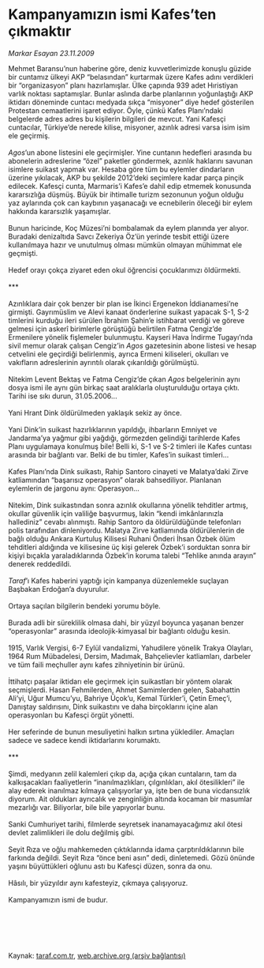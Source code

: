 # Kampanyamızın ismi Kafes’ten çıkmaktır

*Markar Esayan 23.11.2009*

<div class="taraf_structure_2col_1zq">
<div class="margen_n">



 <p>Mehmet Baransu’nun haberine göre, deniz kuvvetlerimizde konuşlu güzide bir cuntamız ülkeyi AKP “belasından” kurtarmak üzere Kafes adını verdikleri bir “organizasyon” planı hazırlamışlar. Ülke çapında 939 adet Hıristiyan varlık noktası saptamışlar. Bunlar aslında darbe planlarının yoğunlaştığı AKP iktidarı döneminde cuntacı medyada sıkça “misyoner” diye hedef gösterilen Protestan cemaatlerini işaret ediyor. Öyle, çünkü Kafes Planı’ndaki belgelerde adres adres bu kişilerin bilgileri de mevcut. Yani Kafesçi cuntacılar, Türkiye’de nerede kilise, misyoner, azınlık adresi varsa isim isim ele geçirmiş. <i><br/><br/>Agos</i>’un abone listesini ele geçirmişler. Yine cuntanın hedefleri arasında bu abonelerin adreslerine “özel” paketler göndermek, azınlık haklarını savunan isimlere suikast yapmak var. Hesaba göre tüm bu eylemler dindarların üzerine yıkılacak, AKP bu şekilde 2012’deki seçimlere kadar parça pinçik edilecek. Kafesçi cunta, Marmaris’i Kafes’e dahil edip etmemek konusunda kararsızlığa düşmüş. Büyük bir ihtimalle turizm sezonunun yoğun olduğu yaz aylarında çok can kaybının yaşanacağı ve ecnebilerin öleceği bir eylem hakkında kararsızlık yaşamışlar. <br/><br/>Bunun haricinde, Koç Müzesi’ni bombalamak da eylem planında yer alıyor. Buradaki denizaltıda Savcı Zekeriya Öz’ün yerinde tesbit ettiği üzere kullanılmaya hazır ve unutulmuş olması mümkün olmayan mühimmat ele geçmişti. <br/><br/>Hedef orayı çokça ziyaret eden okul öğrencisi çocuklarımızı öldürmekti. <br/><br/>*** <br/><br/>Azınlıklara dair çok benzer bir plan ise İkinci Ergenekon İddianamesi’ne girmişti. Gayrımüslim ve Alevi kanaat önderlerine suikast yapacak S-1, S-2 timlerini kurduğu ileri sürülen İbrahim Şahin’e istihbarat verdiği ve göreve gelmesi için askerî birimlerle görüştüğü belirtilen Fatma Cengiz’de Ermenilere yönelik fişlemeler bulunmuştu. Kayseri Hava İndirme Tugayı’nda sivil memur olarak çalışan Cengiz’in <i>Agos</i> gazetesinin abone listesi ve hesap cetvelini ele geçirdiği belirlenmiş, ayrıca Ermeni kiliseleri, okulları ve vakıfların adreslerinin ayrıntılı olarak çıkarıldığı görülmüştü. <br/><br/>Nitekim Levent Bektaş ve Fatma Cengiz’de çıkan <i>Agos</i> belgelerinin aynı dosya ismi ile aynı gün birkaç saat aralıklarla oluşturulduğu ortaya çıktı. Tarihi ise sıkı durun, 31.05.2006... <br/><br/>Yani Hrant Dink öldürülmeden yaklaşık sekiz ay önce. <br/><br/>Yani Dink’in suikast hazırlıklarının yapıldığı, ihbarların Emniyet ve Jandarma’ya yağmur gibi yağdığı, görmezden gelindiği tarihlerde Kafes Planı uygulamaya konulmuş bile! Belli ki, S-1 ve S-2 timleri ile Kafes cuntası arasında bir bağlantı var. Belki de bu timler, Kafes’in suikast timleri... <br/><br/>Kafes Planı’nda Dink suikastı, Rahip Santoro cinayeti ve Malatya’daki Zirve katliamından “başarısız operasyon” olarak bahsediliyor. Planlanan eylemlerin de jargonu aynı: Operasyon... <br/><br/>Nitekim, Dink suikastından sonra azınlık okullarına yönelik tehditler artmış, okullar güvenlik için valiliğe başvurmuş, lakin “kendi imkânlarınızla hallediniz” cevabı alınmıştı. Rahip Santoro da öldürüldüğünde telefonları polis tarafından dinleniyordu. Malatya Zirve katliamında öldürülenlerin de bağlı olduğu Ankara Kurtuluş Kilisesi Ruhani Önderi İhsan Özbek ölüm tehditleri aldığında ve kilisesine üç kişi gelerek Özbek’i sorduktan sonra bir kişiyi bıçakla yaraladıklarında Özbek’in koruma talebi “Tehlike anında arayın” denerek reddedildi. <i><br/><br/>Taraf</i>’ı Kafes haberini yaptığı için kampanya düzenlemekle suçlayan Başbakan Erdoğan’a duyurulur. <br/><br/>Ortaya saçılan bilgilerin bendeki yorumu böyle. <br/><br/>Burada adli bir süreklilik olmasa dahi, bir yüzyıl boyunca yaşanan benzer “operasyonlar” arasında ideolojik-kimyasal bir bağlantı olduğu kesin. <br/><br/>1915, Varlık Vergisi, 6-7 Eylül vandalizmi, Yahudilere yönelik Trakya Olayları, 1964 Rum Mübadelesi, Dersim, Madımak, Bahçelievler katliamları, darbeler ve tüm faili meçhuller aynı kafes zihniyetinin bir ürünü. <br/><br/>İttihatçı paşalar iktidarı ele geçirmek için suikastları bir yöntem olarak seçmişlerdi. Hasan Fehmilerden, Ahmet Samimlerden gelen, Sabahattin Ali’yi, Uğur Mumcu’yu, Bahriye Üçok’u, Kemal Türkler’i, Çetin Emeç’i, Danıştay saldırısını, Dink suikastını ve daha birçoklarını içine alan operasyonları bu Kafesçi örgüt yönetti. <br/><br/>Her seferinde de bunun mesuliyetini halkın sırtına yüklediler. Amaçları sadece ve sadece kendi iktidarlarını korumaktı. <br/><br/>*** <br/><br/>Şimdi, medyanın zelil kalemleri çıkıp da, açığa çıkan cuntaların, tam da kalkışacakları faaliyetlerin “inanılmazlıkları, çılgınlıkları, akıl ötesilikleri” ile alay ederek inanılmaz kılmaya çalışıyorlar ya, işte ben de buna vicdansızlık diyorum. Ait oldukları ayrıcalık ve zenginliğin altında kocaman bir masumlar mezarlığı var. Biliyorlar, bile bile yapıyorlar bunu. <br/><br/>Sanki Cumhuriyet tarihi, filmlerde seyretsek inanamayacağımız akıl ötesi devlet zalimlikleri ile dolu değilmiş gibi. <br/><br/>Seyit Rıza ve oğlu mahkemeden çıktıklarında idama çarptırıldıklarının bile farkında değildi. Seyit Rıza “önce beni asın” dedi, dinletemedi. Gözü önünde yaşını büyüttükleri oğlunu astı bu Kafesçi düzen, sonra da onu. <br/><br/>Hâsılı, bir yüzyıldır aynı kafesteyiz, çıkmaya çalışıyoruz. <br/><br/>Kampanyamızın ismi de budur.</p>
<br/>
<br/>
<br/>



<br/>


<div id="taraf_not">
</div>

</div>


</div>

Kaynak: [taraf.com.tr](http://taraf.com.tr:80/makale/8654.htm), [web.archive.org (arşiv bağlantısı)](http://web.archive.org/web/20100206032326/http://taraf.com.tr:80/makale/8654.htm)

